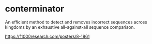 # conterminator

An efficient method to detect and removes incorrect sequences across kingdoms by an exhaustive all-against-all sequence comparison. 

https://f1000research.com/posters/8-1861
